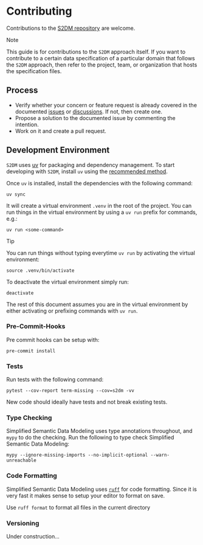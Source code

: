 # Contributing
Contributions to the [S2DM repository](https://github.com/covesa/s2dm) are welcome.
> [!NOTE]
> This guide is for contributions to the `S2DM` approach itself.
> If you want to contribute to a certain data specification of a particular domain that follows the `S2DM` approach, then refer to the project, team, or organization that hosts the specification files.

## Process
- Verify whether your concern or feature request is already covered in the documented [issues](https://github.com/covesa/s2dm/issues) or [discussions](https://github.com/covesa/s2dm/discussions). If not, then create one.
- Propose a solution to the documented issue by commenting the intention.
- Work on it and create a pull request.

## Development Environment
`S2DM` uses [uv](https://docs.astral.sh/uv/) for packaging and
dependency management.
To start developing with `S2DM`, install `uv`
using the [recommended method](https://docs.astral.sh/uv/#getting-started).

Once `uv` is installed, install the dependencies with the following command:

```shell
uv sync
```

It will create a virtual environment `.venv` in the root of the project.
You can run things in the virtual environment by using a `uv run` prefix for commands, e.g.:

```shell
uv run <some-command>
```

> [!TIP]
> You can run things without typing everytime `uv run` by activating the virtual environment:
> ```shell
> source .venv/bin/activate
> ```
> To deactivate the virtual environment simply run:
> ```shell
> deactivate
> ```

The rest of this document assumes you are in the virtual environment by either activating or prefixing commands with `uv run`.

### Pre-Commit-Hooks
Pre commit hooks can be setup with:
```
pre-commit install
```

### Tests
Run tests with the following command:
```
pytest --cov-report term-missing --cov=s2dm -vv
```

New code should ideally have tests and not break existing tests.

### Type Checking
Simplified Semantic Data Modeling uses type annotations throughout, and `mypy` to do the checking. Run the following to type check Simplified Semantic Data Modeling:
```
mypy --ignore-missing-imports --no-implicit-optional --warn-unreachable
```

### Code Formatting
Simplified Semantic Data Modeling uses [`ruff`](https://docs.astral.sh/ruff/) for code formatting.
Since it is very fast it makes sense to setup your editor to format on save.

Use `ruff format` to format all files in the current directory

### Versioning
Under construction...
